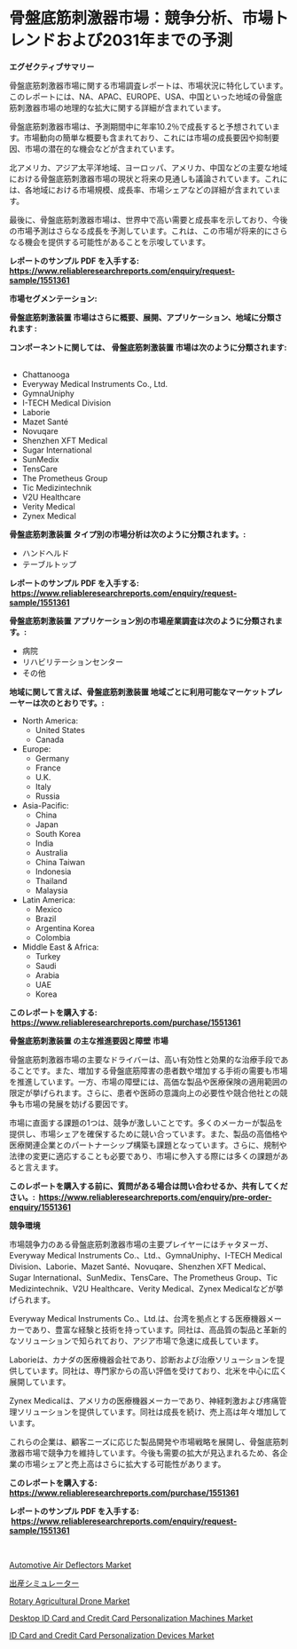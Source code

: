 <p><h1>骨盤底筋刺激器市場：競争分析、市場トレンドおよび2031年までの予測</h1></p><p><strong>エグゼクティブサマリー</strong></p>
<p><p>骨盤底筋刺激器市場に関する市場調査レポートは、市場状況に特化しています。このレポートには、NA、APAC、EUROPE、USA、中国といった地域の骨盤底筋刺激器市場の地理的な拡大に関する詳細が含まれています。</p><p>骨盤底筋刺激器市場は、予測期間中に年率10.2％で成長すると予想されています。市場動向の簡単な概要も含まれており、これには市場の成長要因や抑制要因、市場の潜在的な機会などが含まれています。</p><p>北アメリカ、アジア太平洋地域、ヨーロッパ、アメリカ、中国などの主要な地域における骨盤底筋刺激器市場の現状と将来の見通しも議論されています。これには、各地域における市場規模、成長率、市場シェアなどの詳細が含まれています。</p><p>最後に、骨盤底筋刺激器市場は、世界中で高い需要と成長率を示しており、今後の市場予測はさらなる成長を予測しています。これは、この市場が将来的にさらなる機会を提供する可能性があることを示唆しています。</p></p>
<p><strong>レポートのサンプル PDF を入手する: <a href="https://www.reliableresearchreports.com/enquiry/request-sample/1551361">https://www.reliableresearchreports.com/enquiry/request-sample/1551361</a></strong></p>
<p><strong>市場セグメンテーション:</strong></p>
<p><strong> 骨盤底筋刺激装置 市場はさらに概要、展開、アプリケーション、地域に分類されます :</strong></p>
<p><strong>コンポーネントに関しては、 骨盤底筋刺激装置 市場は次のように分類されます: &nbsp;</strong></p>
<p><ul><li>Chattanooga</li><li>Everyway Medical Instruments Co., Ltd.</li><li>GymnaUniphy</li><li>I-TECH Medical Division</li><li>Laborie</li><li>Mazet Santé</li><li>Novuqare</li><li>Shenzhen XFT Medical</li><li>Sugar International</li><li>SunMedix</li><li>TensCare</li><li>The Prometheus Group</li><li>Tic Medizintechnik</li><li>V2U Healthcare</li><li>Verity Medical</li><li>Zynex Medical</li></ul></p>
<p><strong> 骨盤底筋刺激装置 タイプ別の市場分析は次のように分類されます。:</strong></p>
<p><ul><li>ハンドヘルド</li><li>テーブルトップ</li></ul></p>
<p><strong>レポートのサンプル PDF を入手する: &nbsp;<a href="https://www.reliableresearchreports.com/enquiry/request-sample/1551361">https://www.reliableresearchreports.com/enquiry/request-sample/1551361</a></strong></p>
<p><strong> 骨盤底筋刺激装置 アプリケーション別の市場産業調査は次のように分類されます。:</strong></p>
<p><ul><li>病院</li><li>リハビリテーションセンター</li><li>その他</li></ul></p>
<p><strong>地域に関して言えば、骨盤底筋刺激装置 地域ごとに利用可能なマーケットプレーヤーは次のとおりです。:</strong></p>
<p><ul>
    <li>
        North America:
        <ul>
            <li>United States</li>
            <li>Canada</li>
        </ul>
    </li>
    <li>
        Europe:
        <ul>
            <li>Germany</li>
            <li>France</li>
            <li>U.K.</li>
            <li>Italy</li>
            <li>Russia</li>
        </ul>
    </li>
    <li>
        Asia-Pacific:
        <ul>
            <li>China</li>
            <li>Japan</li>
            <li>South Korea</li>
            <li>India</li>
            <li>Australia</li>
            <li>China Taiwan</li>
            <li>Indonesia</li>
            <li>Thailand</li>
            <li>Malaysia</li>
        </ul>
    </li>
    <li>
        Latin America:
        <ul>
            <li>Mexico</li>
            <li>Brazil</li>
            <li>Argentina Korea</li>
            <li>Colombia</li>
        </ul>
    </li>
    <li>
        Middle East & Africa:
        <ul>
            <li>Turkey</li>
            <li>Saudi</li>
            <li>Arabia</li>
            <li>UAE</li>
            <li>Korea</li>
        </ul>
    </li>
    </ul></p>
<p><strong>このレポートを購入する: &nbsp;<a href="https://www.reliableresearchreports.com/purchase/1551361">https://www.reliableresearchreports.com/purchase/1551361</a></strong></p>
<p><strong>骨盤底筋刺激装置 の主な推進要因と障壁 市場</strong></p>
<p><p>骨盤底筋刺激器市場の主要なドライバーは、高い有効性と効果的な治療手段であることです。また、増加する骨盤底筋障害の患者数や増加する手術の需要も市場を推進しています。一方、市場の障壁には、高価な製品や医療保険の適用範囲の限定が挙げられます。さらに、患者や医師の意識向上の必要性や競合他社との競争も市場の発展を妨げる要因です。</p><p>市場に直面する課題の1つは、競争が激しいことです。多くのメーカーが製品を提供し、市場シェアを確保するために競い合っています。また、製品の高価格や医療関連企業とのパートナーシップ構築も課題となっています。さらに、規制や法律の変更に適応することも必要であり、市場に参入する際には多くの課題があると言えます。</p></p>
<p><strong>このレポートを購入する前に、質問がある場合は問い合わせるか、共有してください。:&nbsp; <a href="https://www.reliableresearchreports.com/enquiry/pre-order-enquiry/1551361">https://www.reliableresearchreports.com/enquiry/pre-order-enquiry/1551361</a></strong></p>
<p><strong>競争環境</strong></p>
<p><p>市場競争力のある骨盤底筋刺激器市場の主要プレイヤーにはチャタヌーガ、Everyway Medical Instruments Co.、Ltd.、GymnaUniphy、I-TECH Medical Division、Laborie、Mazet Santé、Novuqare、Shenzhen XFT Medical、Sugar International、SunMedix、TensCare、The Prometheus Group、Tic Medizintechnik、V2U Healthcare、Verity Medical、Zynex Medicalなどが挙げられます。</p><p>Everyway Medical Instruments Co.、Ltd.は、台湾を拠点とする医療機器メーカーであり、豊富な経験と技術を持っています。同社は、高品質の製品と革新的なソリューションで知られており、アジア市場で急速に成長しています。</p><p>Laborieは、カナダの医療機器会社であり、診断および治療ソリューションを提供しています。同社は、専門家からの高い評価を受けており、北米を中心に広く展開しています。</p><p>Zynex Medicalは、アメリカの医療機器メーカーであり、神経刺激および疼痛管理ソリューションを提供しています。同社は成長を続け、売上高は年々増加しています。</p><p>これらの企業は、顧客ニーズに応じた製品開発や市場戦略を展開し、骨盤底筋刺激器市場で競争力を維持しています。今後も需要の拡大が見込まれるため、各企業の市場シェアと売上高はさらに拡大する可能性があります。</p></p>
<p><strong>このレポートを購入する: &nbsp; <a href="https://www.reliableresearchreports.com/purchase/1551361">https://www.reliableresearchreports.com/purchase/1551361</a></strong></p>
<p><strong>レポートのサンプル PDF を入手する: &nbsp;<a href="https://www.reliableresearchreports.com/enquiry/request-sample/1551361">https://www.reliableresearchreports.com/enquiry/request-sample/1551361</a></strong><strong></strong></p>
<p>&nbsp;</p>
<p><p><a href="https://iodized-pantydraco-05c.notion.site/Automotive-Air-Deflectors-Market-Size-Market-Trends-and-Growth-Outlook-forecasted-for-period-from--b9cc070f3d7141da84abb186561d0b36">Automotive Air Deflectors Market</a></p><p><a href="https://github.com/bevdtkn4419963/Market-Research-Report-List-1/blob/main/72140027065.md">出産シミュレーター</a></p><p><a href="https://github.com/nancykennedykellievqfqt2/Market-Research-Report-List-1/blob/main/rotary-agricultural-drone-market.md">Rotary Agricultural Drone Market</a></p><p><a href="https://issuu.com/reportprime-2/docs/desktop-id-card-and-credit-card-personalization-ma">Desktop ID Card and Credit Card Personalization Machines Market</a></p><p><a href="https://issuu.com/reportprime-2/docs/id-card-and-credit-card-personalization-devices-ma">ID Card and Credit Card Personalization Devices Market</a></p></p>